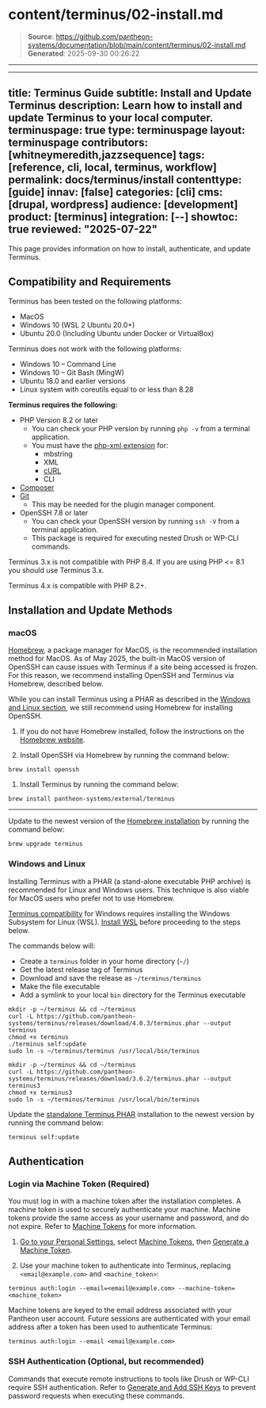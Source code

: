 # content/terminus/02-install.md

> **Source**: https://github.com/pantheon-systems/documentation/blob/main/content/terminus/02-install.md
> **Generated**: 2025-09-30 00:26:22

---

---
title: Terminus Guide
subtitle: Install and Update Terminus
description:  Learn how to install and update Terminus to your local computer.
terminuspage: true
type: terminuspage
layout: terminuspage
contributors: [whitneymeredith,jazzsequence]
tags: [reference, cli, local, terminus, workflow]
permalink: docs/terminus/install
contenttype: [guide]
innav: [false]
categories: [cli]
cms: [drupal, wordpress]
audience: [development]
product: [terminus]
integration: [--]
showtoc: true
reviewed: "2025-07-22"
---

This page provides information on how to install, authenticate, and update Terminus.

## Compatibility and Requirements
Terminus has been tested on the following platforms:

- MacOS
- Windows 10 (WSL 2 Ubuntu 20.0+)
- Ubuntu 20.0 (Including Ubuntu under Docker or VirtualBox)

<Accordion title="Incompatible Operating Systems" id="incompatible-os" icon="info-sign">
Terminus does not work with the following platforms:

- Windows 10 – Command Line
- Windows 10 – Git Bash (MingW)
- Ubuntu 18.0 and earlier versions
- Linux system with coreutils equal to or less than 8.28

</Accordion>

**Terminus requires the following:**
- PHP Version 8.2 or later
  - You can check your PHP version by running `php -v` from a terminal application.
  - You must have the [php-xml extension](https://secure.php.net/manual/en/dom.setup.php) for:
     - mbstring
     - XML
     - [cURL](https://secure.php.net/manual/en/curl.setup.php)
     - CLI
- [Composer](https://getcomposer.org/download/)
- [Git](https://help.github.com/articles/set-up-git/)
  - This may be needed for the plugin manager component.
- OpenSSH 7.8 or later
  - You can check your OpenSSH version by running `ssh -V` from a terminal application.
  - This package is required for executing nested Drush or WP-CLI commands.

<Alert title="PHP 8.4 and Terminus" type="danger">

Terminus 3.x is not compatible with PHP 8.4. If you are using PHP <= 8.1 you should use Terminus 3.x.

Terminus 4.x is compatible with PHP 8.2+.

</Alert>

## Installation and Update Methods
### macOS
[Homebrew](https://brew.sh/), a package manager for MacOS, is the recommended installation method for MacOS. As of May 2025, the built-in MacOS version of OpenSSH can cause issues with Terminus if a site being accessed is frozen. For this reason, we recommend installing OpenSSH and Terminus via Homebrew, described below. 

While you can install Terminus using a PHAR as described in the [Windows and Linux section](#windows-and-linux), we still recommend using Homebrew for installing OpenSSH.

1. If you do not have Homebrew installed, follow the instructions on the [Homebrew website](https://brew.sh/).

1. Install OpenSSH via Homebrew by running the command below:

  ```bash{promptUser: user}
  brew install openssh
  ```

1. Install Terminus by running the command below:

  ```bash{promptUser: user}
  brew install pantheon-systems/external/terminus
  ```

<hr/>

Update to the newest version of the [Homebrew installation](#macos) by running the command below:

```bash{promptUser: user}
brew upgrade terminus
```

### Windows and Linux
Installing Terminus with a PHAR (a stand-alone executable PHP archive) is recommended for Linux and Windows users. This technique is also viable for MacOS users who prefer not to use Homebrew.

<Alert title="Note" type="info" >

[Terminus compatibility](#compatibility-and-requirements) for Windows requires installing the Windows Subsystem for Linux (WSL). [Install WSL](https://learn.microsoft.com/en-us/windows/wsl/) before proceeding to the steps below.

</Alert>

The commands below will:
- Create a `terminus` folder in your home directory (`~/`)
- Get the latest release tag of Terminus
- Download and save the release as `~/terminus/terminus`
- Make the file executable
- Add a symlink to your local `bin` directory for the Terminus executable

<TabList>

<Tab title="Terminus 4 (PHP 8.2+)" id="terminus4" active={true}>

```bash{promptUser: user}
mkdir -p ~/terminus && cd ~/terminus
curl -L https://github.com/pantheon-systems/terminus/releases/download/4.0.3/terminus.phar --output terminus
chmod +x terminus
./terminus self:update
sudo ln -s ~/terminus/terminus /usr/local/bin/terminus
```

</Tab>

<Tab title="Terminus 3 (PHP 7.4-8.3)" id="terminus3">

```bash{promptUser: user}
mkdir -p ~/terminus && cd ~/terminus
curl -L https://github.com/pantheon-systems/terminus/releases/download/3.6.2/terminus.phar --output terminus3
chmod +x terminus3
sudo ln -s ~/terminus/terminus /usr/local/bin/terminus
```

</Tab>

</TabList>

Update the [standalone Terminus PHAR](#windows-and-linux) installation to the newest version by running the command below:

```bash{promptUser: user}
terminus self:update
```

## Authentication
### Login via Machine Token (Required)
You must log in with a machine token after the installation completes. A machine token is used to securely authenticate your machine. Machine tokens provide the same access as your username and password, and do not expire. Refer to [Machine Tokens](/machine-tokens/) for more information.

1. [Go to your Personal Settings](/personal-settings), select [Machine Tokens](https://dashboard.pantheon.io/users/#account/tokens/), then [Generate a Machine Token](https://dashboard.pantheon.io/login?destination=%2Fuser#account/tokens/create/terminus/).

1. Use your machine token to authenticate into Terminus, replacing `<email@example.com>` and `<machine_token>`:

  ```bash{promptUser: user}
  terminus auth:login --email=<email@example.com> --machine-token=<machine_token>
  ```

Machine tokens are keyed to the email address associated with your Pantheon user account. Future sessions are authenticated with your email address after a token has been used to authenticate Terminus:

```bash{promptUser: user}
terminus auth:login --email <email@example.com>
```

### SSH Authentication (Optional, but recommended)

Commands that execute remote instructions to tools like Drush or WP-CLI require SSH authentication. Refer to [Generate and Add SSH Keys](/ssh-keys/) to prevent password requests when executing these commands.

